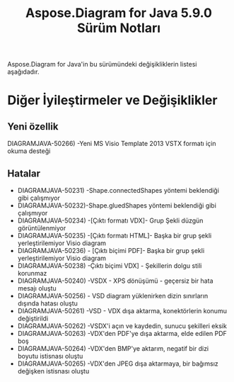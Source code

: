 ﻿---
title: Aspose.Diagram for Java 5.9.0 Sürüm Notları
type: docs
weight: 10
url: /tr/java/aspose-diagram-for-java-5-9-0-release-notes/
---
Aspose.Diagram for Java'in bu sürümündeki değişikliklerin listesi aşağıdadır.
# **Diğer İyileştirmeler ve Değişiklikler**
## **Yeni özellik**
DIAGRAMJAVA-50266) -Yeni MS Visio Template 2013 VSTX formatı için okuma desteği
## **Hatalar**
- DIAGRAMJAVA-50231) -Shape.connectedShapes yöntemi beklendiği gibi çalışmıyor
- DIAGRAMJAVA-50232)-Shape.gluedShapes yöntemi beklendiği gibi çalışmıyor
- DIAGRAMJAVA-50234) -[Çıktı formatı VDX]- Grup Şekli düzgün görüntülenmiyor
- DIAGRAMJAVA-50235) -[Çıktı formatı HTML]- Başka bir grup şekli yerleştirilemiyor Visio diagram
- DIAGRAMJAVA-50236) - [Çıktı biçimi PDF]- Başka bir grup şekli yerleştirilemiyor Visio diagram
- DIAGRAMJAVA-50238) -Çıktı biçimi VDX] - Şekillerin dolgu stili korunmaz
- DIAGRAMJAVA-50240) -VSDX - XPS dönüşümü - geçersiz bir hata mesajı oluştu
- DIAGRAMJAVA-50256) - VSD diagram yüklenirken dizin sınırların dışında hatası oluştu
- DIAGRAMJAVA-50261) -VSD - VDX dışa aktarma, konektörlerin konumu değiştirildi
- DIAGRAMJAVA-50262) -VSDX'i açın ve kaydedin, sunucu şekilleri eksik
- DIAGRAMJAVA-50263) -VDX'den PDF'ye dışa aktarma, elde edilen PDF boş
- DIAGRAMJAVA-50264) -VDX'den BMP'ye aktarım, negatif bir dizi boyutu istisnası oluştu
- DIAGRAMJAVA-50265) -VDX'den JPEG dışa aktarmaya, bir bağımsız değişken istisnası oluştu
